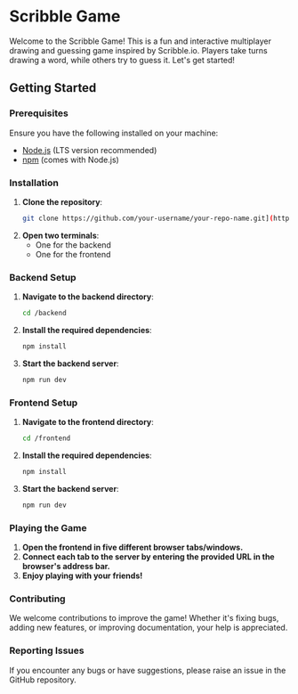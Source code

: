 # Scribble Game

Welcome to the Scribble Game! This is a fun and interactive multiplayer drawing and guessing game inspired by Scribble.io. Players take turns drawing a word, while others try to guess it. Let's get started!

## Getting Started

### Prerequisites

Ensure you have the following installed on your machine:
- [Node.js](https://nodejs.org/) (LTS version recommended)
- [npm](https://www.npmjs.com/get-npm) (comes with Node.js)

### Installation

1. **Clone the repository**:
   ```bash
   git clone https://github.com/your-username/your-repo-name.git](https://github.com/kuchbhimingwal/scrible-front-back
2. **Open two terminals**:
   - One for the backend
   - One for the frontend
     
### Backend Setup

1. **Navigate to the backend directory**:
   ```bash
   cd /backend

2. **Install the required dependencies**:
   ```bash
   npm install
3. **Start the backend server**:
   ```bash
   npm run dev

### Frontend Setup

1. **Navigate to the frontend directory**:
   ```bash
   cd /frontend

2. **Install the required dependencies**:
   ```bash
   npm install
3. **Start the backend server**:
   ```bash
   npm run dev

### Playing the Game
1. **Open the frontend in five different browser tabs/windows.**
2. **Connect each tab to the server by entering the provided URL in the browser's address bar.**
3. **Enjoy playing with your friends!**

### Contributing
We welcome contributions to improve the game! Whether it's fixing bugs, adding new features, or improving documentation, your help is appreciated.

### Reporting Issues
If you encounter any bugs or have suggestions, please raise an issue in the GitHub repository.
